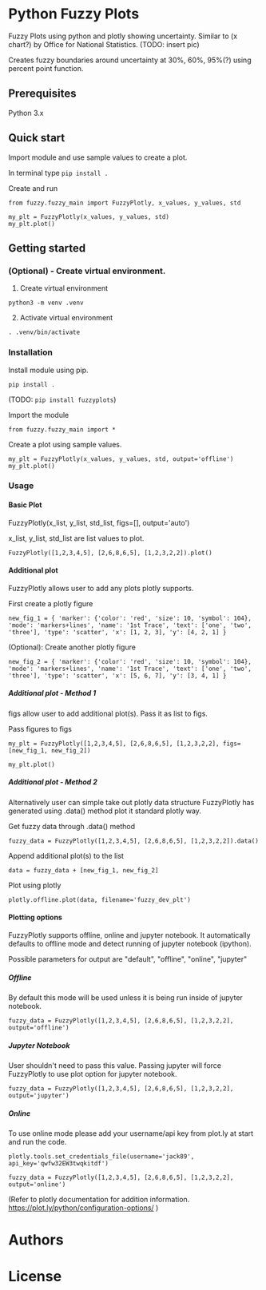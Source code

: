# Python Fuzzy Plots
Fuzzy Plots using python and plotly showing uncertainty. Similar to (x chart?) by Office for National Statistics.
(TODO: insert pic)

Creates fuzzy boundaries around uncertainty at 30%, 60%, 95%(?) using percent point function.

## Prerequisites
Python 3.x

## Quick start
Import module and use sample values to create a plot.

In terminal type
`pip install .`

Create and run
```
from fuzzy.fuzzy_main import FuzzyPlotly, x_values, y_values, std

my_plt = FuzzyPlotly(x_values, y_values, std)
my_plt.plot()
```

## Getting started

### (Optional) - Create virtual environment.
1. Create virtual environment

`python3 -m venv .venv`

2. Activate virtual environment

`. .venv/bin/activate`


### Installation

Install module using pip.

`pip install .`
 
 (TODO: `pip install fuzzyplots`)

Import the module

`from fuzzy.fuzzy_main import *`

Create a plot using sample values.

`my_plt = FuzzyPlotly(x_values, y_values, std, output='offline')`
`my_plt.plot()`

### Usage

#### Basic Plot
FuzzyPlotly(x_list, y_list, std_list, figs=[], output='auto')

x_list, y_list, std_list are list values to plot.

`FuzzyPlotly([1,2,3,4,5], [2,6,8,6,5], [1,2,3,2,2]).plot()`

#### Additional plot
FuzzyPlotly allows user to add any plots plotly supports.


First create a plotly figure

`new_fig_1 = {
         'marker': {'color': 'red', 'size': 10, 'symbol': 104},
         'mode': 'markers+lines',
         'name': '1st Trace',
         'text': ['one', 'two', 'three'],
         'type': 'scatter',
         'x': [1, 2, 3],
         'y': [4, 2, 1]
     }`

(Optional): Create another plotly figure

`new_fig_2 = {
         'marker': {'color': 'red', 'size': 10, 'symbol': 104},
         'mode': 'markers+lines',
         'name': '1st Trace',
         'text': ['one', 'two', 'three'],
         'type': 'scatter',
         'x': [5, 6, 7],
         'y': [3, 4, 1]
     }`


##### Additional plot - Method 1
figs allow user to add additional plot(s). Pass it as list to figs.

Pass figures to figs

`my_plt = FuzzyPlotly([1,2,3,4,5], [2,6,8,6,5], [1,2,3,2,2], figs=[new_fig_1, new_fig_2])`

`my_plt.plot()`

##### Additional plot - Method 2
Alternatively user can simple take out plotly data structure FuzzyPlotly has generated using .data() method plot it standard plotly way.

Get fuzzy data through .data() method

`fuzzy_data = FuzzyPlotly([1,2,3,4,5], [2,6,8,6,5], [1,2,3,2,2]).data()`


Append additional plot(s) to the list

`data = fuzzy_data + [new_fig_1, new_fig_2]`

Plot using plotly

`plotly.offline.plot(data, filename='fuzzy_dev_plt')`

#### Plotting options
FuzzyPlotly supports offline, online and jupyter notebook. It automatically defaults to offline mode and detect running of jupyter notebook (ipython).

Possible parameters for output are "default", "offline", "online", "jupyter"

##### Offline
By default this mode will be used unless it is being run inside of jupyter notebook.

`fuzzy_data = FuzzyPlotly([1,2,3,4,5], [2,6,8,6,5], [1,2,3,2,2], output='offline')`

##### Jupyter Notebook
User shouldn't need to pass this value. Passing jupyter will force FuzzyPlotly to use plot option for jupyter notebook.

`fuzzy_data = FuzzyPlotly([1,2,3,4,5], [2,6,8,6,5], [1,2,3,2,2], output='jupyter')`

##### Online
To use online mode please add your username/api key from plot.ly at start and run the code.

`plotly.tools.set_credentials_file(username='jack89', api_key='qwfw32EW3twqkitdf')`

`fuzzy_data = FuzzyPlotly([1,2,3,4,5], [2,6,8,6,5], [1,2,3,2,2], output='online')`

(Refer to plotly documentation for addition information.
 https://plot.ly/python/configuration-options/
)

# Authors

# License
